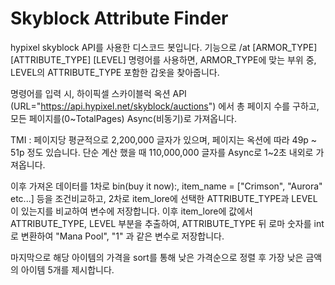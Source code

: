 # Skyblock Attribute Finder 

hypixel skyblock API를 사용한 디스코드 봇입니다.
기능으로 /at [ARMOR_TYPE] [ATTRIBUTE_TYPE] [LEVEL] 명령어를 사용하면,
ARMOR_TYPE에 맞는 부위 중, LEVEL의 ATTRIBUTE_TYPE 포함한 갑옷을 찾아줍니다.

명령어를 입력 시, 하이픽셀 스카이블럭 옥션 API (URL="https://api.hypixel.net/skyblock/auctions")
에서 총 페이지 수를 구하고, 모든 페이지를(0~TotalPages) Async(비동기)로 가져옵니다.

TMI : 페이지당 평균적으로 2,200,000 글자가 있으며, 페이지는 옥션에 따라 49p ~ 51p 정도 있습니다.
단순 계산 했을 때 110,000,000 글자를 Async로 1~2초 내외로 가져옵니다.

이후 가져온 데이터를 1차로 bin(buy it now):, item_name = ["Crimson", "Aurora" etc...] 등을 조건비교하고,
2차로 item_lore에 선택한 ATTRIBUTE_TYPE과 LEVEL이 있는지를 비교하여 변수에 저장합니다.
이후 item_lore에 값에서 ATTRIBUTE_TYPE, LEVEL 부분을 추출하여,
ATTRIBUTE_TYPE 뒤 로마 숫자를 int로 변환하여 "Mana Pool", "1" 과 같은 변수로 저장합니다.

마지막으로 해당 아이템의 가격을 sort를 통해 낮은 가격순으로 정렬 후 
가장 낮은 금액의 아이템 5개를 제시합니다.
